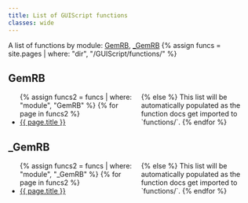 ```yaml
---
title: List of GUIScript functions
classes: wide
---
```


A list of functions by module: [GemRB](#gemrb), [_GemRB](#_gemrb)
{% assign funcs = site.pages | where: "dir", "/GUIScript/functions/" %}

## GemRB

<ul style="columns: 2">
{% assign funcs2 = funcs | where: "module", "GemRB" %}
{% for page in funcs2 %}
  <li><a href="{{ page.url }}">{{ page.title }}</a></li>
{% else %}
  This list will be automatically populated as the function docs get imported to `functions/`.
{% endfor %}
</ul>

## _GemRB

<ul style="columns: 2">
{% assign funcs2 = funcs | where: "module", "_GemRB" %}
{% for page in funcs2 %}
  <li><a href="{{ page.url }}">{{ page.title }}</a></li>
{% else %}
  This list will be automatically populated as the function docs get imported to `functions/`.
{% endfor %}
</ul>
